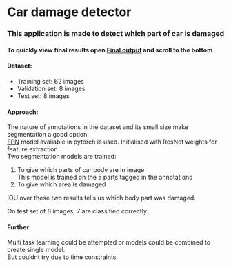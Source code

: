 # Car damage detector 

### This application is made to detect which part of car is damaged 

#### To quickly view final results open [Final output]() and scroll to the bottom 


#### Dataset:  
- Training set: 62 images  
- Validation set: 8 images  
- Test set: 8 images

#### Approach:

The nature of annotations in the dataset and its small size make segmentation a good option.  
[FPN](http://presentations.cocodataset.org/COCO17-Stuff-FAIR.pdf) model available in pytorch is used. Initialised with ResNet weights for feature extraction  
Two segmentation models are trained:
  1. To give which parts of car body are in image  
  This model is trained on the 5 parts tagged in the annotations 
  2. To give which area is damaged 
  
IOU over these two results tells us which body part was damaged.

On test set of 8 images, 7 are classified correctly.

#### Further:  

Multi task learning could be attempted or models could be combined to create single model.  
But couldnt try due to time constraints




